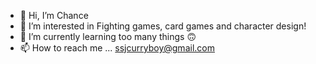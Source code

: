 - 👋 Hi, I’m Chance
- 👀 I’m interested in Fighting games, card games and character design!
- 🌱 I’m currently learning too many things 🙃
- 📫 How to reach me ... ssjcurryboy@gmail.com

<!---
UncleChad/UncleChad is a ✨ special ✨ repository because its `README.md` (this file) appears on your GitHub profile.
You can click the Preview link to take a look at your changes.
--->
